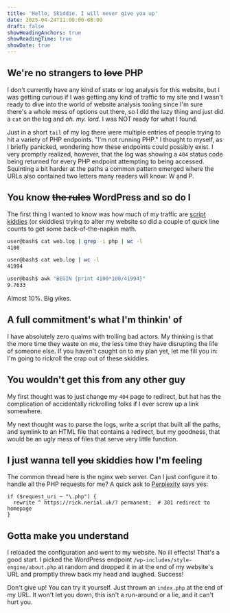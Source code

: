 ```yaml
---
title: 'Hello, Skiddie. I will never give you up'
date: 2025-04-24T11:00:00-08:00
draft: false
showHeadingAnchors: true
showReadingTime: true
showDate: true
---
```


## We're no strangers to ~~love~~ PHP
I don't currently have any kind of stats or log analysis for this website, but I was getting curious if I was getting any kind of traffic to my site and I wasn't ready to dive into the world of website analysis tooling since I'm sure there's a whole mess of options out there, so I did the lazy thing and just did a `cat` on the log and _oh. my. lord._ I was NOT ready for what I found.

Just in a short `tail` of my log there were multiple entries of people trying to hit a variety of PHP endpoints. "I'm not running PHP." I thought to myself, as I briefly panicked, wondering how these endpoints could possibly exist. I very promptly realized, however, that the log was showing a `404` status code being returned for every PHP endpoint attempting to being accessed. Squinting a bit harder at the paths a common pattern emerged where the URLs also contained two letters many readers will know: W and P.

## You know ~~the rules~~ WordPress and so do I
The first thing I wanted to know was how much of my traffic are [script kiddies](https://en.wikipedia.org/wiki/Script_kiddie) (or skiddies) trying to alter my website so did a couple of quick line counts to get some back-of-the-napkin math.

```bash
user@bash$ cat web.log | grep -i php | wc -l
4100

user@bash$ cat web.log | wc -l
41994

user@bash$ awk "BEGIN {print 4100*100/41994}"
9.7633
```

Almost 10%. Big yikes.

## A full commitment's what I'm thinkin' of
I have absolutely zero qualms with trolling bad actors. My thinking is that the more time they waste on me, the less time they have disrupting the life of someone else. If you haven't caught on to my plan yet, let me fill you in: I'm going to rickroll the crap out of these skiddies.

## You wouldn't get this from any other guy
My first thought was to just change my `404` page to redirect, but hat has the complication of accidentally rickrolling folks if I ever screw up a link somewhere.

My next thought was to parse the logs, write a script that built all the paths, and symlink to an HTML file that contains a redirect, but my goodness, that would be an ugly mess of files that serve very little function.

## I just wanna tell ~~you~~ skiddies how I'm feeling
The common thread here is the nginx web server. Can I just configure it to handle all the PHP requests for me? A quick ask to [Perplexity](https://www.perplexity.ai/) says yes:

```
if ($request_uri ~ "\.php") {
  rewrite ^ https://rick.nerial.uk/? permanent;  # 301 redirect to homepage
}
```

## Gotta make you understand
I reloaded the configuration and went to my website. No ill effects! That's a good start. I picked the WordPress endpoint `/wp-includes/style-engine/about.php` at random and dropped it in at the end of my website's URL and promptly threw back my head and laughed. Success!

Don't give up! You can try it yourself. Just thrown an `index.php` at the end of my URL. It won't let you down, this isn't a run-around or a lie, and it can't hurt you.
